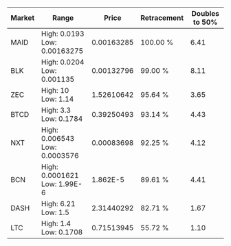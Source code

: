 | Market | Range | Price| Retracement | Doubles to 50% |
| --- | --- | --- | --- | --- |
| MAID | High: 0.0193<br />Low: 0.00163275 | 0.00163285 | 100.00 % | 6.41 |
| BLK | High: 0.0204<br />Low: 0.001135 | 0.00132796 | 99.00 % | 8.11 |
| ZEC | High: 10<br />Low: 1.14 | 1.52610642 | 95.64 % | 3.65 |
| BTCD | High: 3.3<br />Low: 0.1784 | 0.39250493 | 93.14 % | 4.43 |
| NXT | High: 0.006543<br />Low: 0.0003576 | 0.00083698 | 92.25 % | 4.12 |
| BCN | High: 0.0001621<br />Low: 1.99E-6 | 1.862E-5 | 89.61 % | 4.41 |
| DASH | High: 6.21<br />Low: 1.5 | 2.31440292 | 82.71 % | 1.67 |
| LTC | High: 1.4<br />Low: 0.1708 | 0.71513945 | 55.72 % | 1.10 |

